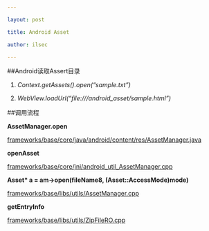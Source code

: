 ```yaml
---

layout: post

title: Android Asset

author: ilsec

---
```


##Android读取Assert目录

1. *Context.getAssets().open(“sample.txt”)*

2. *WebView.loadUrl(“file:///android_asset/sample.html”)*

##调用流程

**AssetManager.open**

[frameworks/base/core/java/android/content/res/AssetManager.java](http://code.metager.de/source/xref/android/1.6/frameworks/base/core/java/android/content/res/AssetManager.java)


**openAsset**

[frameworks/base/core/jni/android_util_AssetManager.cpp](http://code.metager.de/source/xref/android/1.6/frameworks/base/core/jni/android_util_AssetManager.cpp)

**Asset\* a = am->open(fileName8, (Asset::AccessMode)mode)**

[frameworks/base/libs/utils/AssetManager.cpp](http://code.metager.de/source/xref/android/1.6/frameworks/base/libs/utils/AssetManager.cpp)

**getEntryInfo**

[frameworks/base/libs/utils/ZipFileRO.cpp](http://code.metager.de/source/xref/android/1.6/frameworks/base/libs/utils/ZipFileRO.cpp)


